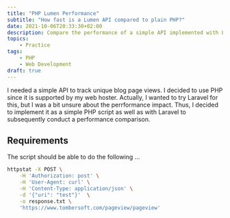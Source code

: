 ```yaml
---
title: "PHP Lumen Performance"
subtitle: "How fast is a Lumen API compared to plain PHP?"
date: 2021-10-06T20:33:30+02:00
description: Compare the performance of a simple API implemented with Lumen and as plain PHP.
topics:
    - Practice
tags:
    - PHP
    - Web Development
draft: true
---
```


I needed a simple API to track unique blog page views. I decided to use PHP since it is supported by my web hoster. Actually, I wanted to try Laravel for this, but I was a bit unsure about the perrformance impact. Thus, I decided to implement it as a simple PHP script as well as with Laravel to subsequently conduct a performance comparison.
<!--more-->

## Requirements

The script should be able to do the following ...

```bash
httpstat -X POST \
    -H 'Authorization: post' \
    -H 'User-Agent: curl' \
    -H 'Content-Type: application/json' \
    -d '{"uri": "test"}'  \
    -o response.txt \
    'https://www.tombersoft.com/pageview/pageview'
```